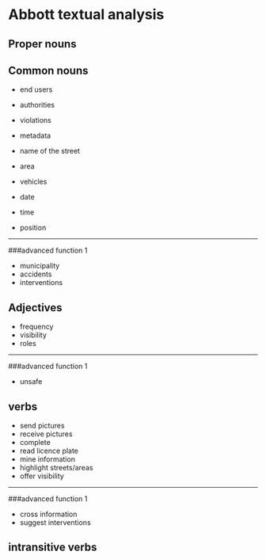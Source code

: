 # Abbott textual analysis

## Proper nouns


## Common nouns
* end users
* authorities
* violations
* metadata
* name of the street
* area
* vehicles


* date
* time
* position


---
###advanced function 1
* municipality
* accidents
* interventions


## Adjectives
* frequency
* visibility
* roles


---
###advanced function 1
* unsafe

## verbs
* send pictures
* receive pictures
* complete
* read licence plate
* mine information
* highlight streets/areas
* offer visibility

---
###advanced function 1

* cross information
* suggest interventions


## intransitive verbs
